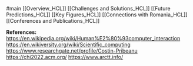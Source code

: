 #main 
[[Overview_HCL]]
[[Challenges and Solutions_HCL]]
[[Future Predictions_HCL]]
[[Key Figures_HCL]]
[[Connections with Romania_HCL]]
[[Conferences and Publications_HCL]]

**References:**
https://en.wikipedia.org/wiki/Human%E2%80%93computer_interaction
https://en.wikiversity.org/wiki/Scientific_computing
https://www.researchgate.net/profile/Costin-Pribeanu
https://chi2022.acm.org/
https://www.arctt.info/

